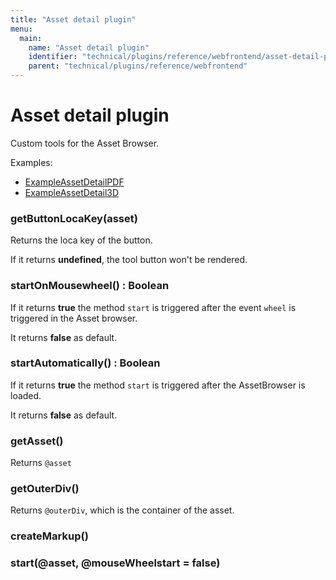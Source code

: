 ```yaml
---
title: "Asset detail plugin"
menu:
  main:
    name: "Asset detail plugin"
    identifier: "technical/plugins/reference/webfrontend/asset-detail-plugin"
    parent: "technical/plugins/reference/webfrontend"
---
```


# Asset detail plugin

Custom tools for the Asset Browser. 

Examples:

- [ExampleAssetDetailPDF](https://github.com/programmfabrik/easydb-plugin-examples/blob/master/src/webfrontend/ExampleAssetDetailPDF.coffee)
- [ExampleAssetDetail3D](https://github.com/programmfabrik/easydb-plugin-examples/blob/master/src/webfrontend/ExampleAssetDetail3D.coffee)


### getButtonLocaKey(asset)

Returns the loca key of the button.

If it returns **undefined**, the tool button won't be rendered.

### startOnMousewheel() : Boolean

If it returns **true** the method `start` is triggered after the event `wheel` is triggered in the Asset browser.

It returns **false** as default.

### startAutomatically() : Boolean

If it returns **true** the method `start` is triggered after the AssetBrowser is loaded.

It returns **false** as default.

### getAsset()

Returns `@asset`

### getOuterDiv()

Returns `@outerDiv`, which is the container of the asset.

### createMarkup()

### start(@asset, @mouseWheelstart = false)
